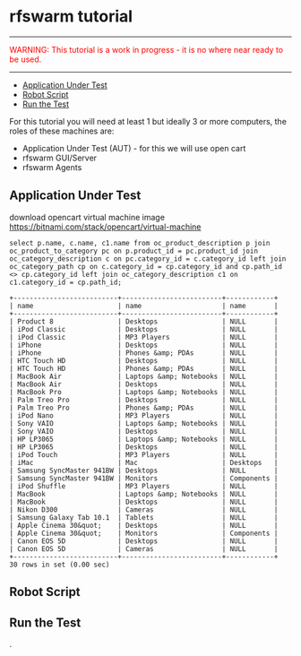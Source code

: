 
# rfswarm tutorial
---

<span style="color:red">
WARNING: This tutorial is a work in progress - it is no where near ready to be used.
</span>

---

- [Application Under Test](#Application-Under-Test)
- [Robot Script](#Robot-Script)
- [Run the Test](#Run-the-Test)


For this tutorial you will need at least 1 but ideally 3 or more computers, the roles of these machines are:
- Application Under Test (AUT) - for this we will use open cart
- rfswarm GUI/Server
- rfswarm Agents

## Application Under Test

download opencart virtual machine image
https://bitnami.com/stack/opencart/virtual-machine




```
select p.name, c.name, c1.name from oc_product_description p join oc_product_to_category pc on p.product_id = pc.product_id join oc_category_description c on pc.category_id = c.category_id left join oc_category_path cp on c.category_id = cp.category_id and cp.path_id <> cp.category_id left join oc_category_description c1 on c1.category_id = cp.path_id;

+--------------------------+-------------------------+------------+
| name                     | name                    | name       |
+--------------------------+-------------------------+------------+
| Product 8                | Desktops                | NULL       |
| iPod Classic             | Desktops                | NULL       |
| iPod Classic             | MP3 Players             | NULL       |
| iPhone                   | Desktops                | NULL       |
| iPhone                   | Phones &amp; PDAs       | NULL       |
| HTC Touch HD             | Desktops                | NULL       |
| HTC Touch HD             | Phones &amp; PDAs       | NULL       |
| MacBook Air              | Laptops &amp; Notebooks | NULL       |
| MacBook Air              | Desktops                | NULL       |
| MacBook Pro              | Laptops &amp; Notebooks | NULL       |
| Palm Treo Pro            | Desktops                | NULL       |
| Palm Treo Pro            | Phones &amp; PDAs       | NULL       |
| iPod Nano                | MP3 Players             | NULL       |
| Sony VAIO                | Laptops &amp; Notebooks | NULL       |
| Sony VAIO                | Desktops                | NULL       |
| HP LP3065                | Laptops &amp; Notebooks | NULL       |
| HP LP3065                | Desktops                | NULL       |
| iPod Touch               | MP3 Players             | NULL       |
| iMac                     | Mac                     | Desktops   |
| Samsung SyncMaster 941BW | Desktops                | NULL       |
| Samsung SyncMaster 941BW | Monitors                | Components |
| iPod Shuffle             | MP3 Players             | NULL       |
| MacBook                  | Laptops &amp; Notebooks | NULL       |
| MacBook                  | Desktops                | NULL       |
| Nikon D300               | Cameras                 | NULL       |
| Samsung Galaxy Tab 10.1  | Tablets                 | NULL       |
| Apple Cinema 30&quot;    | Desktops                | NULL       |
| Apple Cinema 30&quot;    | Monitors                | Components |
| Canon EOS 5D             | Desktops                | NULL       |
| Canon EOS 5D             | Cameras                 | NULL       |
+--------------------------+-------------------------+------------+
30 rows in set (0.00 sec)
```


## Robot Script




## Run the Test



.
